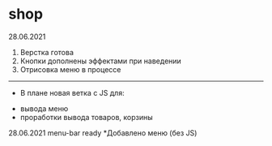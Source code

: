 # shop
28.06.2021
1. Верстка готова
2. Кнопки дополнены эффектами при наведении
3. Отрисовка меню в процессе
______________________________________________________
*  В плане новая ветка с  JS для:
- вывода меню
- проработки вывода товаров, корзины

28.06.2021
menu-bar ready
*Добавлено меню (без JS)

